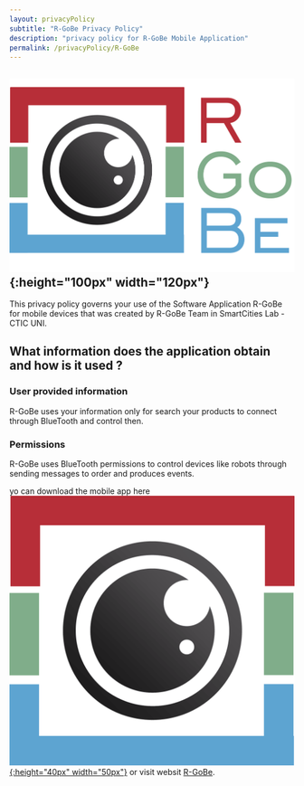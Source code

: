 ```yaml
---
layout: privacyPolicy
subtitle: "R-GoBe Privacy Policy"
description: "privacy policy for R-GoBe Mobile Application"
permalink: /privacyPolicy/R-GoBe
---
```

## ![rgobeSlogan](/assets/privacyPolicy/R-GoBe/Logotipo.png){:height="100px" width="120px"}

This privacy policy governs your use of the Software Application R-GoBe for mobile devices that was created by R-GoBe Team in SmartCities Lab - CTIC UNI.

## What information does the application obtain and how is it used ?

### User provided information

R-GoBe uses your information only for search your products to connect through BlueTooth and control then.

### Permissions

R-GoBe uses BlueTooth permissions to control devices like robots through sending messages to order and produces events.

yo can download the mobile app here [![rgobeLogo](/assets/privacyPolicy/R-GoBe/Isotipo.png){:height="40px" width="50px"}](https://play.google.com/store/apps/details?id=com.jenazads.android.rgobe) or visit websit [R-GoBe](http://www.r-gobe.com).

